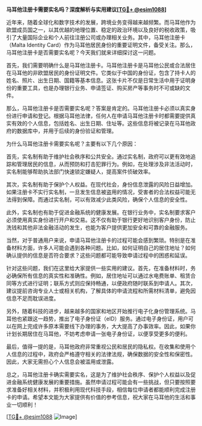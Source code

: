 **马耳他注册卡需要实名吗？深度解析与实用建议[[TG💪+ @esim1088](https://t.me/s/esim1088)]**

近年来，随着全球化和数字技术的发展，跨境业务变得越来越频繁。而马耳他作为欧盟成员国之一，以其优越的地理位置、稳定的政治环境以及良好的税收政策，吸引了大量国际企业和个人前往注册公司或办理相关业务。其中，马耳他注册卡（Malta Identity Card）作为马耳他居民身份的重要证明文件，备受关注。那么，马耳他注册卡是否需要实名呢？今天我们就来详细探讨这一问题。

首先，我们需要明确什么是马耳他注册卡。马耳他注册卡是马耳他公民或合法居住在马耳他的非欧盟居民的身份证明文件。它类似于中国的身份证，包含了持卡人的姓名、照片、出生日期、国籍等基本信息。这张卡片不仅是日常生活中用于证明身份的重要工具，也是办理银行业务、申请签证、购买房产等事务时不可或缺的文件。

那么，马耳他注册卡是否需要实名呢？答案是肯定的。马耳他注册卡必须以真实身份进行申请和登记。根据马耳他法律，任何人在申请马耳他注册卡时都需要提供真实有效的个人信息，包括姓名、出生日期、住址等。这些信息将被记录在马耳他政府的数据库中，并用于后续的身份验证和管理。

为什么马耳他注册卡需要实名呢？主要有以下几个原因：

首先，实名制有助于维护社会秩序和公共安全。通过实名制，政府可以更有效地追踪和管理居民的信息，从而预防和打击犯罪行为。例如，在处理涉及非法活动时，实名制能够帮助执法部门快速锁定嫌疑人，提高案件侦破效率。

其次，实名制有助于保护个人权益。在现代社会，身份信息泄露的风险日益增加。如果注册卡不实行实名制，一旦发生信息被盗用的情况，受害者的合法权益可能无法得到保障。而通过实名制，可以有效减少此类风险，确保个人信息的安全性。

此外，实名制也有助于促进金融系统的健康发展。在银行业务中，实名制要求客户必须使用真实身份进行开户和交易。这不仅有助于银行更好地识别客户身份，防止洗钱和其他非法金融活动的发生，也能为客户提供更加安全和可靠的金融服务。

当然，对于普通用户来说，申请马耳他注册卡的过程可能会感到繁琐。特别是在准备材料方面，许多人可能会遇到各种问题。比如，如何证明自己的居住地址？如何确认提供的信息是否符合要求？这些问题都可能导致申请过程中的困惑和延误。

针对这些问题，我们在这里给大家提供一些实用的建议。首先，在准备材料时，务必确保所有信息的真实性和准确性。例如，居住地址可以通过水电费账单、租赁合同等方式进行证明；联系方式则应保持畅通，以便政府随时联系到申请人。其次，建议提前咨询专业人士或相关机构，了解具体的申请流程和所需材料清单，避免因信息不足而耽误进度。

另外，随着科技的进步，越来越多的国家和地区开始推行电子化身份管理系统。马耳他也紧跟这一趋势，推出了电子身份证（eID）服务。通过电子身份证，用户可以在网上完成许多原本需要线下办理的事务，大大提高了办事效率。因此，如果你计划长期居住在马耳他，不妨考虑申请一张电子身份证，以便享受更多的便利。

最后，值得一提的是，马耳他政府非常重视公民和居民的隐私权。在收集和使用个人信息的过程中，政府会严格遵守相关的法律法规，确保数据的安全性和保密性。因此，大家无需担心个人信息会被滥用或泄露。

总之，马耳他注册卡确实需要实名，这是为了维护社会秩序、保护个人权益以及促进金融系统健康发展的重要措施。虽然申请过程可能会有一些挑战，但只要按照要求准备好相关材料，并积极利用现代科技手段，相信每位申请者都能顺利完成注册卡的申请。希望本文能为大家提供有价值的参考信息，祝大家在马耳他的生活和事业一切顺利！

[[TG💪+ @esim1088](https://t.me/s/esim1088) ![Image](https://i.postimg.cc/4NQfJmqS/Snipaste-2025-05-13-00-14-12.png)]